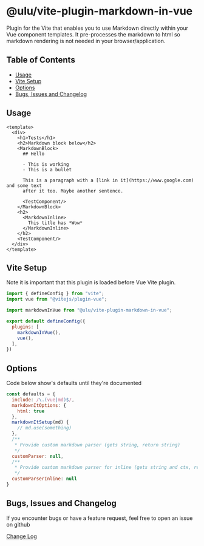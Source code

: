 # @ulu/vite-plugin-markdown-in-vue

Plugin for the Vite that enables you to use Markdown directly within your Vue component templates. It pre-processes the markdown to html so markdown rendering is not needed in your browser/application.

## Table of Contents

- [Usage](#usage)
- [Vite Setup](#vite-setup)
- [Options](#options)
- [Bugs, Issues and Changelog](#bugs-issues-and-changelog)

## Usage

```vue
<template>
  <div>
    <h1>Tests</h1>
    <h2>Markdown block below</h2>
    <MarkdownBlock>
      ## Hello

      - This is working
      - This is a bullet

      This is a paragraph with a [link in it](https://www.google.com) and some text
      after it too. Maybe another sentence.

      <TestComponent/>
    </MarkdownBlock>
    <h2>
      <MarkdownInline>
        This title has *Wow*
      </MarkdownInline>
    </h2>
    <TestComponent/>
  </div>
</template>
```

## Vite Setup

Note it is important that this plugin is loaded before Vue Vite plugin.

```js
import { defineConfig } from "vite";
import vue from "@vitejs/plugin-vue";

import markdownInVue from "@ulu/vite-plugin-markdown-in-vue";

export default defineConfig({
  plugins: [
    markdownInVue(),
    vue(),
  ],
})
```

## Options

Code below show's defaults until they're documented

```js
const defaults = {
  include: /\.(vue|md)$/,
  markdownItOptions: {
    html: true
  },
  markdownItSetup(md) {
    // md.use(something)
  },
  /**
   * Provide custom markdown parser (gets string, return string)
   */
  customParser: null,
  /**
   * Provide custom markdown parser for inline (gets string and ctx, return string)
   */
  customParserInline: null
}
```

## Bugs, Issues and Changelog

If you encounter bugs or have a feature request, feel free to open an issue on github

[Change Log](CHANGELOG.md)